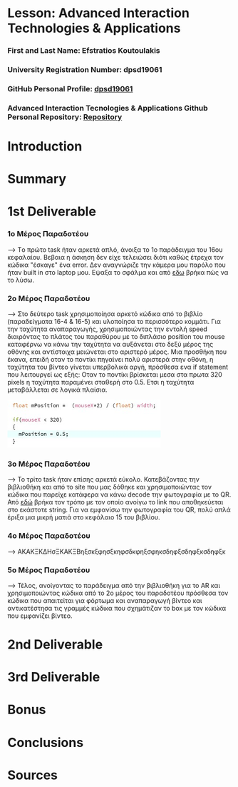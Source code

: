 # Lesson: Advanced Interaction Technologies & Applications

### First and Last Name: Efstratios Koutoulakis
### University Registration Number: dpsd19061
### GitHub Personal Profile: [dpsd19061](https://github.com/dpsd19061)
### Advanced Interaction Tecnologies & Applications Github Personal Repository: [Repository](https://github.com/dpsd19061/Advanced-Interaction-Tecnologies-Applications-Individual-Assignment)

# Introduction

# Summary


# 1st Deliverable

### 1ο Μέρος Παραδοτέου

--> Tο πρώτο task ήταν αρκετά απλό, άνοιξα το 1ο παράδειγμα του 16ου κεφαλαίου. Βεβαια η άσκηση δεν είχε τελειώσει διότι καθώς έτρεχα τον κώδικα "έσκαγε" ένα error. Δεν αναγνώριζε την κάμερα μου παρόλο που ήταν built in στο laptop μου. Εψαξα το σφάλμα και από [εδω](https://discourse.processing.org/t/processing-cant-find-the-camera-video-libraries-dont-work/25128) βρήκα πώς να το λύσω.

### 2ο Μέρος Παραδοτέου

--> Στο δεύτερο task χρησιμοποίησα αρκετό κώδικα από το βιβλίο (παραδείγματα 16-4 & 16-5) και υλοποίησα το περισσότερο κομμάτι. Για την ταχύτητα αναπαραγωγής, χρησιμοποιώντας την εντολή speed διαιρόντας το πλάτος του παραθύρου με το διπλάσιο position του mouse καταφέρνω να κάνω την ταχύτητα να αυξάνεται στο δεξύ μέρος της οθόνης και αντίστοιχα μειώνεται στο αριστερό μέρος. Μια προσθήκη που έκανα, επειδή οταν το ποντίκι πηγαίνει πολύ αριστερά στην οθόνη, η ταχύτητα του βίντεο γίνεται υπερβολικά αργή, πρόσθεσα ενα if statement που λειτουργεί ως εξής: Οταν το ποντίκι βρίσκεται μεσα στα πρωτα 320 pixels η ταχύτητα παραμένει σταθερή στο 0.5. Ετσι η ταχύτητα μεταβάλλεται σε λογικά πλαίσια.

![ScreenShot](1.1.jpg)

### 3ο Μέρος Παραδοτέου

--> Το τρίτο task ήταν επίσης αρκετά εύκολο. Κατεβάζοντας την βιβλιοθήκη και από το site που μας δόθηκε και χρησιμοποιώντας τον κώδικα που παρείχε κατάφερα να κάνω decode την φωτογραφία με το QR. Από [εδώ](https://processing.org/examples/embeddedlinks.html) βρήκα τον τρόπο με τον οποίο ανοίγω το link που αποθηκεύεται στο εκάστοτε string. Για να εμφανίσω την φωτογραφία του QR, πολύ απλά έριξα μια μικρή ματιά στο κεφάλαιο 15 του βιβλίου.

### 4ο Μέρος Παραδοτέου

--> ΑΚΑΚΞΚΔΗσΞΚΑΚΞΒηξσκξφησξκηφσδκφηξσφηκσδηφξσδηφξκσδηφξκ

### 5ο Μέρος Παραδοτέου

--> Τέλος, ανοίγοντας το παράδειγμα από την βιβλιοθήκη για το AR και χρησιμοποιώντας κώδικα από το 2ο μέρος του παραδοτέου πρόσθεσα τον κώδικα που απαιτείται για φόρτωμα και αναπαραγωγή βίντεο και αντικατέστησα τις γραμμές κώδικα που σχημάτιζαν το box με τον κώδικα που εμφανίζει βίντεο.


# 2nd Deliverable


# 3rd Deliverable 


# Bonus 


# Conclusions


# Sources
